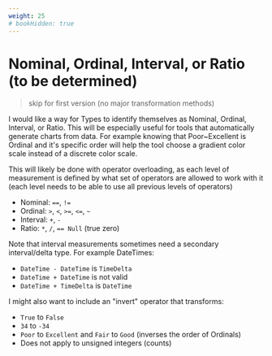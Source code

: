 ```yaml
---
weight: 25
# bookHidden: true
---
```


# Nominal, Ordinal, Interval, or Ratio (to be determined)

> skip for first version (no major transformation methods)

I would like a way for Types to identify themselves as Nominal, Ordinal, Interval, or Ratio. This will be especially useful for tools that automatically generate charts from data. For example knowing that Poor~Excellent is Ordinal and it's specific order will help the tool choose a gradient color scale instead of a discrete color scale.

This will likely be done with operator overloading, as each level of measurement is defined by what set of operators are allowed to work with it (each level needs to be able to use all previous levels of operators)

- Nominal: `==`, `!=`
- Ordinal: `>`, `<`, `>=`, `<=`, `~`
- Interval: `+`, `-`
- Ratio: `*`, `/`, `== Null` (true zero)

Note that interval measurements sometimes need a secondary interval/delta type. For example DateTimes:
- `DateTime - DateTime` is `TimeDelta`
- `DateTime + DateTime` is not valid
- `DateTime + TimeDelta` is `DateTime`

I might also want to include an "invert" operator that transforms:
- `True` to `False`
- `34` to `-34`
- `Poor` to `Excellent` and `Fair` to `Good` (inverses the order of Ordinals)
- Does not apply to unsigned integers (counts)